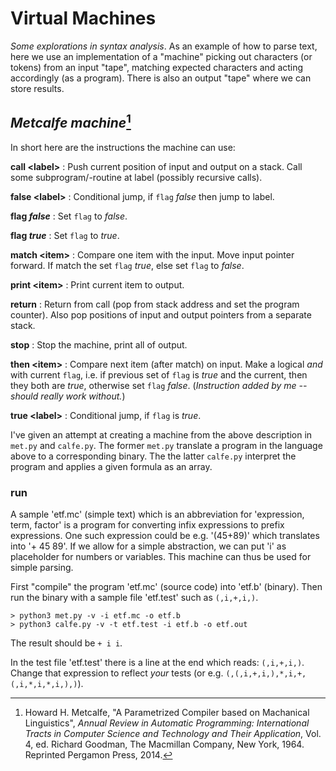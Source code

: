# Virtual Machines

*Some explorations in syntax analysis*. As an example of how to parse
text, here we use an implementation of a "machine" picking out characters
(or tokens) from an input "tape", matching expected characters and acting
accordingly (as a program). There is also an output "tape" where we can
store results.

## *Metcalfe machine*[^2]

In short here are the instructions the machine can use:

__call &lt;label&gt;__
: Push current position of input and output on a stack.
Call some subprogram/-routine at label (possibly recursive calls).

__false &lt;label&gt;__
: Conditional jump, if `flag` *false* then jump to label.

__flag *false*__
: Set `flag` to *false*.

__flag *true*__
: Set `flag` to *true*.

__match &lt;item&gt;__
: Compare one item with the input. Move input pointer forward.
If match the set `flag` *true*, else set `flag` to *false*.

__print &lt;item&gt;__
: Print current item to output.

__return__
: Return from call (pop from stack address and set the program counter).
Also pop positions of input and output pointers from a separate stack.

__stop__
: Stop the machine, print all of output.

__then &lt;item&gt;__
: Compare next item (after match) on input. Make a logical *and* with
current `flag`, i.e. if previous set of `flag` is *true* and the current,
then they both are *true*, otherwise set `flag` *false*.
(*Instruction added by me -- should really work without.*)

__true &lt;label&gt;__
: Conditional jump, if `flag` is *true*.


I've given an attempt at creating a machine from the above description in
`met.py` and `calfe.py`. The former `met.py` translate a program in the
language above to a corresponding binary. The the latter `calfe.py` interpret
the program and applies a given formula as an array.

### run

A sample 'etf.mc' (simple text) which is an abbreviation for
'expression, term, factor' is a program for converting infix
expressions to prefix expressions. One such expression could be
e.g. '(45+89)' which translates into '+ 45 89'. If we allow for
a simple abstraction, we can put 'i' as placeholder for numbers
or variables. This machine can thus be used for simple parsing.

First "compile" the program 'etf.mc' (source code) into 'etf.b'
(binary). Then run the binary with a sample file 'etf.test' such
as `(,i,+,i,)`.

```shell
> python3 met.py -v -i etf.mc -o etf.b
> python3 calfe.py -v -t etf.test -i etf.b -o etf.out
```

The result should be `+ i i`.

In the test file 'etf.test' there is a line at the end which reads:
`(,i,+,i,)`. Change that expression to reflect *your* tests
(or e.g. `(,(,i,+,i,),*,i,+,(,i,*,i,*,i,),)`).

[^2]:Howard H. Metcalfe, "A Parametrized Compiler based on Machanical Linguistics",
*Annual Review in Automatic Programming: International Tracts in Computer Science
and Technology and Their Application*, Vol. 4, ed. Richard Goodman, The Macmillan
Company, New York, 1964. Reprinted Pergamon Press, 2014.
